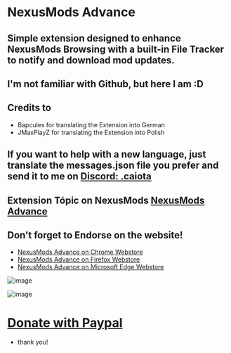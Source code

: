 # NexusMods Advance
## Simple extension designed to enhance NexusMods Browsing with a built-in File Tracker to notify and download mod updates.

## I'm not familiar with Github, but here I am :D

## Credits to
- Bapcules for translating the Extension into German
- JMaxPlayZ for translating the Extension into Polish

## If you want to help with a new language, just translate the messages.json file you prefer and send it to me on [Discord: .caiota](discord://discordapp.com/users/606186579983335444)

## Extension Tópic on NexusMods [NexusMods Advance](https://www.nexusmods.com/site/mods/1018)
## Don't forget to Endorse on the website!


- [NexusMods Advance on Chrome Webstore](https://chromewebstore.google.com/detail/nexusmods-advance/ebjefdffhfogonnkdkkmegndfgmjmpkm)
- [NexusMods Advance on Firefox Webstore](https://addons.mozilla.org/firefox/addon/nexusmods-advance/)
- [NexusMods Advance on Microsoft Edge Webstore](https://microsoftedge.microsoft.com/addons/detail/nexusmods-advance/mkbhjfgdiecodhfogfbnjdpoobalhbil)

![image](https://github.com/user-attachments/assets/f473c01a-3cbf-41ce-a34b-a234ab017aa2)

![image](https://github.com/user-attachments/assets/903e8bef-8474-4f9c-ad45-0765f065aa96)


# [Donate with Paypal](https://www.paypal.com/donate/?hosted_button_id=ZCJ7S9ZK42ZS2) 
- thank you!

